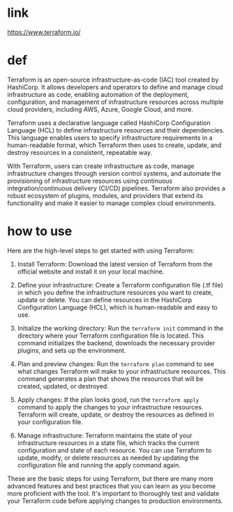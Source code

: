 # link

https://www.terraform.io/

# def

Terraform is an open-source infrastructure-as-code (IAC) tool created by HashiCorp. It allows developers and operators to define and manage cloud infrastructure as code, enabling automation of the deployment, configuration, and management of infrastructure resources across multiple cloud providers, including AWS, Azure, Google Cloud, and more.

Terraform uses a declarative language called HashiCorp Configuration Language (HCL) to define infrastructure resources and their dependencies. This language enables users to specify infrastructure requirements in a human-readable format, which Terraform then uses to create, update, and destroy resources in a consistent, repeatable way.

With Terraform, users can create infrastructure as code, manage infrastructure changes through version control systems, and automate the provisioning of infrastructure resources using continuous integration/continuous delivery (CI/CD) pipelines. Terraform also provides a robust ecosystem of plugins, modules, and providers that extend its functionality and make it easier to manage complex cloud environments.

# how to use

Here are the high-level steps to get started with using Terraform:

1. Install Terraform: Download the latest version of Terraform from the official website and install it on your local machine.

2. Define your infrastructure: Create a Terraform configuration file (.tf file) in which you define the infrastructure resources you want to create, update or delete. You can define resources in the HashiCorp Configuration Language (HCL), which is human-readable and easy to use.

3. Initialize the working directory: Run the `terraform init` command in the directory where your Terraform configuration file is located. This command initializes the backend, downloads the necessary provider plugins, and sets up the environment.

4. Plan and preview changes: Run the `terraform plan` command to see what changes Terraform will make to your infrastructure resources. This command generates a plan that shows the resources that will be created, updated, or destroyed.

5. Apply changes: If the plan looks good, run the `terraform apply` command to apply the changes to your infrastructure resources. Terraform will create, update, or destroy the resources as defined in your configuration file.

6. Manage infrastructure: Terraform maintains the state of your infrastructure resources in a state file, which tracks the current configuration and state of each resource. You can use Terraform to update, modify, or delete resources as needed by updating the configuration file and running the apply command again.

These are the basic steps for using Terraform, but there are many more advanced features and best practices that you can learn as you become more proficient with the tool. It's important to thoroughly test and validate your Terraform code before applying changes to production environments.



